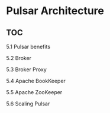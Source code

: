 # Pulsar Architecture


## TOC

5.1 Pulsar benefits

5.2 Broker

5.3 Broker Proxy

5.4 Apache BookKeeper

5.5 Apache ZooKeeper

5.6 Scaling Pulsar
